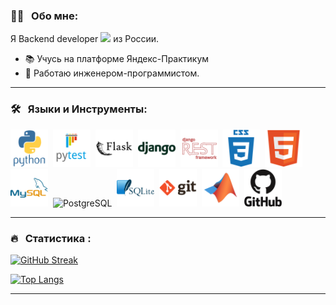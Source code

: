 
### :woman_technologist: &nbsp; Обо мне:

Я Backend developer <img src="https://media.giphy.com/media/WUlplcMpOCEmTGBtBW/giphy.gif" width="30"> из России.

- 📚 Учусь на платформе Яндекс-Практикум
- 🔭 Работаю инженером-программистом.

---

### 🛠 &nbsp; Языки и Инструменты:

<p>
<img src="https://github.com/devicons/devicon/blob/master/icons/python/python-original-wordmark.svg"  title="Python" alt="python" width="60" height="60"/>&nbsp;
<img src="https://github.com/devicons/devicon/blob/master/icons/pytest/pytest-original-wordmark.svg"  title="PyTest" alt="pytest" width="60" height="60"/>&nbsp;
<img src="https://github.com/devicons/devicon/blob/master/icons/flask/flask-original-wordmark.svg"  title="Flask" alt="flask" width="60" height="60"/>&nbsp;
<img src="https://github.com/devicons/devicon/blob/master/icons/django/django-plain-wordmark.svg"  title="Django" alt="django" width="60" height="60"/>&nbsp;
<img src="https://github.com/devicons/devicon/blob/master/icons/djangorest/djangorest-line-wordmark.svg"  title="Django-Rest" alt="django_rest" width="60" height="60"/>&nbsp;
<img src="https://github.com/devicons/devicon/blob/master/icons/css3/css3-plain-wordmark.svg"  title="CSS3" alt="CSS" width="60" height="60"/>&nbsp;
<img src="https://github.com/devicons/devicon/blob/master/icons/html5/html5-original.svg" title="HTML5" alt="HTML" width="60" height="60"/>&nbsp;
<img src="https://github.com/devicons/devicon/blob/master/icons/mysql/mysql-original-wordmark.svg" title="MySQL"  alt="MySQL" width="60" height="60"/>&nbsp;
<img src="https://github.com/devicons/devicon/blob/master/icons/mysql/postgresql/postgresql-original-wordmark.svg" title="PostgreSQL"  alt="PostgreSQL" width="60" height="60"/>&nbsp;
<img src="https://github.com/devicons/devicon/blob/master/icons/sqlite/sqlite-original-wordmark.svg"  title="SQLite" alt="sqlite" width="60" height="60"/>&nbsp;
<img src="https://github.com/devicons/devicon/blob/master/icons/git/git-original-wordmark.svg" title="Git" **alt="Git" width="60" height="60"/>&nbsp;
<img src="https://github.com/devicons/devicon/blob/master/icons/matlab/matlab-original.svg"  title="MatLab" alt="matlab" width="60" height="60"/>&nbsp;
<img src="https://github.com/devicons/devicon/blob/master/icons/github/github-original-wordmark.svg"  title="Git hub" alt="git_hub" width="60" height="60"/>&nbsp;
</p>

---

### 🔥 &nbsp; Статистика :
[![GitHub Streak](http://github-readme-streak-stats.herokuapp.com?user=KhobotovAD&theme=dark&background=000000)](https://git.io/streak-stats)

[![Top Langs](https://github-readme-stats.vercel.app/api/top-langs/?username=KhobotovAD&layout=compact&theme=vision-friendly-dark)](https://github.com/KhobotovAD/github-readme-stats)

---
